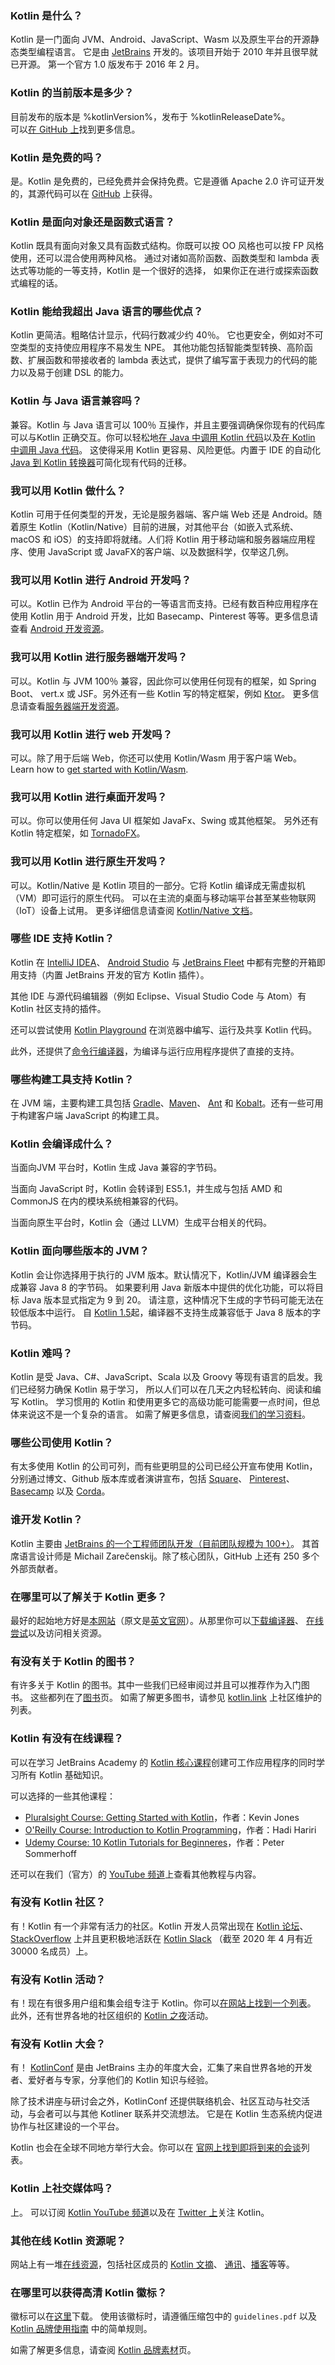 [//]: # (title: FAQ)

### Kotlin 是什么？

Kotlin 是一门面向 JVM、Android、JavaScript、Wasm 以及原生平台的开源静态类型编程语言。 
它是由 [JetBrains](https://www.jetbrains.com) 开发的。该项目开始于 2010 年并且很早就已开源。
第一个官方 1.0 版发布于 2016 年 2 月。 

### Kotlin 的当前版本是多少？

目前发布的版本是 %kotlinVersion%，发布于 %kotlinReleaseDate%。  
可以[在 GitHub 上](https://github.com/jetbrains/kotlin)找到更多信息。

### Kotlin 是免费的吗？

是。Kotlin 是免费的，已经免费并会保持免费。它是遵循 Apache 2.0 许可证开发的，其源代码<!--
-->可以在 [GitHub](https://github.com/jetbrains/kotlin) 上获得。

### Kotlin 是面向对象还是函数式语言？

Kotlin 既具有面向对象又具有函数式结构。你既可以按 OO 风格也可以按 FP 风格使用，还可以混合使用两种风格。 
通过对诸如高阶函数、函数类型和 lambda 表达式等功能的一等支持，Kotlin 是一个很好的选择，
如果你正在进行或探索函数式编程的话。

### Kotlin 能给我超出 Java 语言的哪些优点？

Kotlin 更简洁。粗略估计显示，代码行数减少约 40％。
它也更安全，例如对不可空类型的支持使应用程序不易发生 NPE。
其他功能包括智能类型转换、高阶函数、扩展函数和带接收者的 lambda 表达式，提供了<!--
-->编写富于表现力的代码的能力以及易于创建 DSL 的能力。
 
### Kotlin 与 Java 语言兼容吗？

兼容。Kotlin 与 Java 语言可以 100％ 互操作，并且主要强调确保你现有的代码库<!--
-->可以与Kotlin 正确交互。你可以轻松地[在 Java 中调用 Kotlin 代码](java-to-kotlin-interop.md)以及[在 Kotlin
中调用 Java 代码](java-interop.md)。 这使得采用 Kotlin 更容易、风险更低。内置于
IDE 的自动化 [Java 到 Kotlin 转换器](mixing-java-kotlin-intellij.md#使用-j2k-将现有-java-文件转换为-kotlin-文件)可简化现有代码的迁移。

### 我可以用 Kotlin 做什么？

Kotlin 可用于任何类型的开发，无论是服务器端、客户端 Web 还是 Android。随着原生 Kotlin（Kotlin/Native）目前<!--
-->的进展，对其他平台（如嵌入式系统、macOS 和 iOS）的支持即将就绪。人们将 Kotlin 用于移动端<!--
-->和服务器端应用程序、使用 JavaScript 或 JavaFX的客户端、以及数据科学，仅举这几例。

### 我可以用 Kotlin 进行 Android 开发吗？

可以。Kotlin 已作为 Android 平台的一等语言而支持。已经有数百种应用程序在使用 Kotlin
用于 Android 开发，比如 Basecamp、Pinterest 等等。更多信息请查看 [Android 开发资源](android-overview.md)。

### 我可以用 Kotlin 进行服务器端开发吗？

可以。Kotlin 与 JVM 100％ 兼容，因此你可以使用任何现有的框架，如 Spring Boot、
vert.x 或 JSF。另外还有一些 Kotlin 写的特定框架，例如 [Ktor](https://ktor.kotlincn.net)。
更多信息请查看[服务器端开发资源](server-overview.md)。

### 我可以用 Kotlin 进行 web 开发吗？

可以。除了用于后端 Web，你还可以使用 Kotlin/Wasm 用于客户端 Web。 Learn how to [get started with Kotlin/Wasm](wasm-get-started.md).

### 我可以用 Kotlin 进行桌面开发吗？

可以。你可以使用任何 Java UI 框架如 JavaFx、Swing 或其他框架。
另外还有 Kotlin 特定框架，如 [TornadoFX](https://github.com/edvin/tornadofx)。

### 我可以用 Kotlin 进行原生开发吗？

可以。Kotlin/Native 是 Kotlin 项目的一部分。它将 Kotlin 编译成无需虚拟机（VM）即可运行的原生代码。
可以在主流的桌面与移动端平台甚至某些物联网（IoT）设备上试用。
更多详细信息请查阅 [Kotlin/Native 文档](native-overview.md)。

### 哪些 IDE 支持 Kotlin？

Kotlin 在 [IntelliJ IDEA](https://www.jetbrains.com/idea/download/)、
[Android Studio](https://developer.android.com/kotlin/get-started) 与 [JetBrains Fleet](https://www.jetbrains.com/help/fleet/getting-started-with-kotlin-in-fleet.html)
中都有完整的开箱即用支持（内置 JetBrains 开发的官方 Kotlin 插件）。

其他 IDE 与源代码编辑器（例如 Eclipse、Visual Studio Code 与 Atom）有 Kotlin 社区支持的插件。

还可以尝试使用 [Kotlin Playground](https://play.kotlinlang.org) 在浏览器中编写、运行及共享
Kotlin 代码。

此外，还提供了[命令行编译器](command-line.md)，为编译与运行应用程序提供了直接的支持。
  
### 哪些构建工具支持 Kotlin？

在 JVM 端，主要构建工具包括 [Gradle](gradle.md)、[Maven](maven.md)、
[Ant](ant.md) 和 [Kobalt](https://beust.com/kobalt/home/index.html)。还有一些可用于构建客户端
JavaScript 的构建工具。

### Kotlin 会编译成什么？

当面向JVM 平台时，Kotlin 生成 Java 兼容的字节码。

当面向 JavaScript 时，Kotlin 会转译到 ES5.1，并生成与<!--
-->包括 AMD 和 CommonJS 在内的模块系统相兼容的代码。

当面向原生平台时，Kotlin 会（通过 LLVM）生成平台相关的代码。 

### Kotlin 面向哪些版本的 JVM？

Kotlin 会让你选择用于执行的 JVM 版本。默认情况下，Kotlin/JVM 编译器会生成兼容 Java 8 的字节码。
如果要利用 Java 新版本中提供的优化功能，可以将目标 Java
版本显式指定为 9 到 20。 请注意，这种情况下生成的字节码可能无法在较低版本中运行。
自 [Kotlin 1.5](whatsnew15.md#新的默认-jvm-目标-1-8)起，编译器不支持生成兼容低于 Java 8 版本的字节码。

### Kotlin 难吗？

Kotlin 是受 Java、C#、JavaScript、Scala 以及 Groovy 等现有语言的启发。我们已经努力确保
Kotlin 易于学习，
所以人们可以在几天之内轻松转向、阅读和编写 Kotlin。 
学习惯用的 Kotlin 和使用更多它的高级功能可能需要一点时间，但总体来说这不是一个复杂的语言。 
如需了解更多信息，请查阅[我们的学习资料](learning-materials-overview.md)。
 
### 哪些公司使用 Kotlin？
 
有太多使用 Kotlin 的公司可列，而有些更明显的公司已经公开宣布使用
Kotlin，分别通过博文、Github 版本库或者演讲宣布，包括
[Square](https://medium.com/square-corner-blog/square-open-source-loves-kotlin-c57c21710a17)、 [Pinterest](https://www.youtube.com/watch?v=mDpnc45WwlI)、
[Basecamp](https://m.signalvnoise.com/how-we-made-basecamp-3s-android-app-100-kotlin-35e4e1c0ef12) 以及 [Corda](https://docs.corda.net/releases/release-M9.2/further-notes-on-kotlin.html)。
 
### 谁开发 Kotlin？

Kotlin 主要由 [JetBrains 的一个工程师团队开发（目前团队规模为 100+）](https://www.jetbrains.com/)。
其首席语言设计师是 Michail Zarečenskij。除了核心团队，GitHub 上还有 250 多个外部贡献者。

### 在哪里可以了解关于 Kotlin 更多？

最好的起始地方好是[本网站](https://www.kotlincn.net)（原文是[英文官网](https://kotlinlang.org)）。从那里你可以[下载编译器](command-line.md)、
[在线尝试](https://play.kotlinlang.org)以及访问相关资源。

### 有没有关于 Kotlin 的图书？

有许多关于 Kotlin 的图书。其中一些我们已经审阅过并且可以推荐作为入门图书。 这些都列在了<!--
-->[图书](books.md)页。 如需了解更多图书，请参见 [kotlin.link](https://kotlin.link/) 上社区维护的列表。 

### Kotlin 有没有在线课程？

可以在学习 JetBrains Academy 的 [Kotlin 核心课程](https://hyperskill.org/tracks?category=4&utm_source=jbkotlin_hs&utm_medium=referral&utm_campaign=kotlinlang-docs&utm_content=button_1&utm_term=22.03.23)创建可工作应用程序的同时学习所有 Kotlin 基础知识。

可以选择的一些其他课程：
* [Pluralsight Course: Getting Started with Kotlin](https://www.pluralsight.com/courses/kotlin-getting-started)，作者：Kevin Jones
* [O'Reilly Course: Introduction to Kotlin Programming](https://www.oreilly.com/library/view/introduction-to-kotlin/9781491964125/)，作者：Hadi Hariri
* [Udemy Course: 10 Kotlin Tutorials for Beginneres](https://petersommerhoff.com/dev/kotlin/kotlin-beginner-tutorial/)，作者：Peter Sommerhoff

还可以在我们（官方）的 [YouTube 频道](https://www.youtube.com/c/Kotlin)上查看其他教程与内容。

### 有没有 Kotlin 社区？

有！Kotlin 有一个非常有活力的社区。Kotlin 开发人员常出现在 [Kotlin 论坛](https://discuss.kotlinlang.org)、
[StackOverflow](https://stackoverflow.com/questions/tagged/kotlin) 上并且更积极地活跃在 [Kotlin Slack](https://slack.kotlinlang.org)
（截至 2020 年 4 月有近 30000 名成员）上。

### 有没有 Kotlin 活动？
 
有！现在有很多用户组和集会组专注于 Kotlin。你可以[在网站上找到一个列表](https://kotlinlang.org/user-groups/user-group-list.html)。
此外，还有世界各地的社区组织的 [Kotlin 之夜](https://kotlinlang.org/community/events.html)活动。

### 有没有 Kotlin 大会？

有！ [KotlinConf](https://kotlinconf.com/) 是由 JetBrains 主办的年度大会，汇集了来自世界各地的开发者、爱好者<!-- 
-->与专家，分享他们的 Kotlin 知识与经验。

除了技术讲座与研讨会之外，KotlinConf 还提供联络机会、社区互动<!-- 
-->与社交活动，与会者可以与其他 Kotliner 联系并交流想法。
它是在 Kotlin 生态系统内促进协作与社区建设的一个平台。

Kotlin 也会在全球不同地方举行大会。你可以在
[官网上找到即将到来的会谈](https://kotlinlang.org/community/talks.html?time=upcoming)列表。

### Kotlin 上社交媒体吗？

上。
可以订阅 [Kotlin YouTube 频道](https://www.youtube.com/c/Kotlin)以及在 [Twitter 上](https://twitter.com/kotlin)关注 Kotlin。

### 其他在线 Kotlin 资源呢？

网站上有一堆[在线资源](https://kotlinlang.org/community/)，包括社区成员的 [Kotlin 文摘](https://kotlin.link)、
[通讯](http://kotlinweekly.net)、[播客](https://talkingkotlin.com)等等。

### 在哪里可以获得高清 Kotlin 徽标？

徽标可以在[这里](https://resources.jetbrains.com/storage/products/kotlin/docs/kotlin_logos.zip)下载。
使用该徽标时，请遵循压缩包中的 `guidelines.pdf` 以及 [Kotlin 品牌使用指南](https://kotlinfoundation.org/guidelines/) 中的简单规则。

如需了解更多信息，请查阅 [Kotlin 品牌素材](kotlin-brand-assets.md)页。
